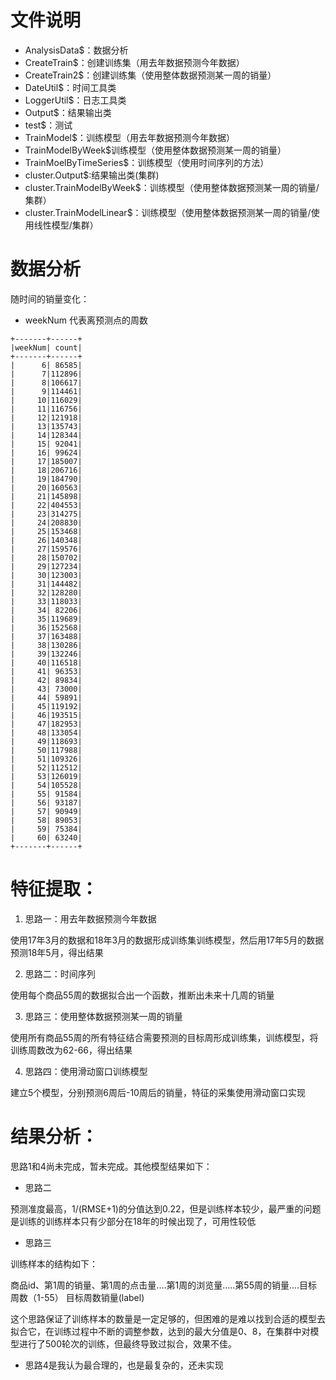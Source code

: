 # 文件说明
- AnalysisData$：数据分析
- CreateTrain$：创建训练集（用去年数据预测今年数据）
- CreateTrain2$：创建训练集（使用整体数据预测某一周的销量）
- DateUtil$：时间工具类
- LoggerUtil$：日志工具类
- Output$：结果输出类
- test$：测试
- TrainModel$：训练模型（用去年数据预测今年数据）
- TrainModelByWeek$训练模型（使用整体数据预测某一周的销量）
- TrainMoelByTimeSeries$：训练模型（使用时间序列的方法）
- cluster.Output$:结果输出类(集群)
- cluster.TrainModelByWeek$：训练模型（使用整体数据预测某一周的销量/集群）
- cluster.TrainModelLinear$：训练模型（使用整体数据预测某一周的销量/使用线性模型/集群）


# 数据分析
随时间的销量变化：
- weekNum 代表离预测点的周数
```
+-------+------+
|weekNum| count|
+-------+------+
|      6| 86585|
|      7|112896|
|      8|106617|
|      9|114461|
|     10|116029|
|     11|116756|
|     12|121918|
|     13|135743|
|     14|128344|
|     15| 92041|
|     16| 99624|
|     17|185007|
|     18|206716|
|     19|184790|
|     20|160563|
|     21|145898|
|     22|404553|
|     23|314275|
|     24|208830|
|     25|153468|
|     26|140348|
|     27|159576|
|     28|150702|
|     29|127234|
|     30|123003|
|     31|144482|
|     32|128280|
|     33|118033|
|     34| 82206|
|     35|119689|
|     36|152568|
|     37|163488|
|     38|130286|
|     39|132246|
|     40|116518|
|     41| 96353|
|     42| 89834|
|     43| 73000|
|     44| 59891|
|     45|119192|
|     46|193515|
|     47|182953|
|     48|133054|
|     49|118693|
|     50|117988|
|     51|109326|
|     52|112512|
|     53|126019|
|     54|105528|
|     55| 91584|
|     56| 93187|
|     57| 90949|
|     58| 89053|
|     59| 75384|
|     60| 63240|
+-------+------+
```
# 特征提取：
1. 思路一：用去年数据预测今年数据

使用17年3月的数据和18年3月的数据形成训练集训练模型，然后用17年5月的数据预测18年5月，得出结果

2. 思路二：时间序列

使用每个商品55周的数据拟合出一个函数，推断出未来十几周的销量

3. 思路三：使用整体数据预测某一周的销量

使用所有商品55周的所有特征结合需要预测的目标周形成训练集，训练模型，将训练周数改为62-66，得出结果

4. 思路四：使用滑动窗口训练模型

建立5个模型，分别预测6周后-10周后的销量，特征的采集使用滑动窗口实现


# 结果分析：
思路1和4尚未完成，暂未完成。其他模型结果如下：

- 思路二

预测准度最高，1/(RMSE+1)的分值达到0.22，但是训练样本较少，最严重的问题是训练的训练样本只有少部分在18年的时候出现了，可用性较低

- 思路三

训练样本的结构如下：

商品id、第1周的销量、第1周的点击量....第1周的浏览量.....第55周的销量....目标周数（1-55） 目标周数销量(label)

这个思路保证了训练样本的数量是一定足够的，但困难的是难以找到合适的模型去拟合它，在训练过程中不断的调整参数，达到的最大分值是0、8，在集群中对模型进行了500轮次的训练，但最终导致过拟合，效果不佳。

- 思路4是我认为最合理的，也是最复杂的，还未实现

